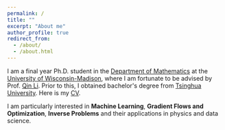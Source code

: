 ```yaml
---
permalink: /
title: ""
excerpt: "About me"
author_profile: true
redirect_from: 
  - /about/
  - /about.html
---
```


I am a final year Ph.D. student in the [Department of Mathematics](https://math.wisc.edu/) at the [University of Wisconsin-Madison](https://www.wisc.edu/), where I am fortunate to be advised by Prof. [Qin Li](https://people.math.wisc.edu/~qinli/). Prior to this, I obtained bachelor's degree from [Tsinghua University](https://www.tsinghua.edu.cn/en/). Here is my [CV](files/shichen-cv.pdf).

<!-- I will be looking for postdoctoral opportunities in Fall 2023. -->

I am particularly interested in **Machine Learning**, **Gradient Flows and Optimization**, **Inverse Problems** and their applications in physics and data science.